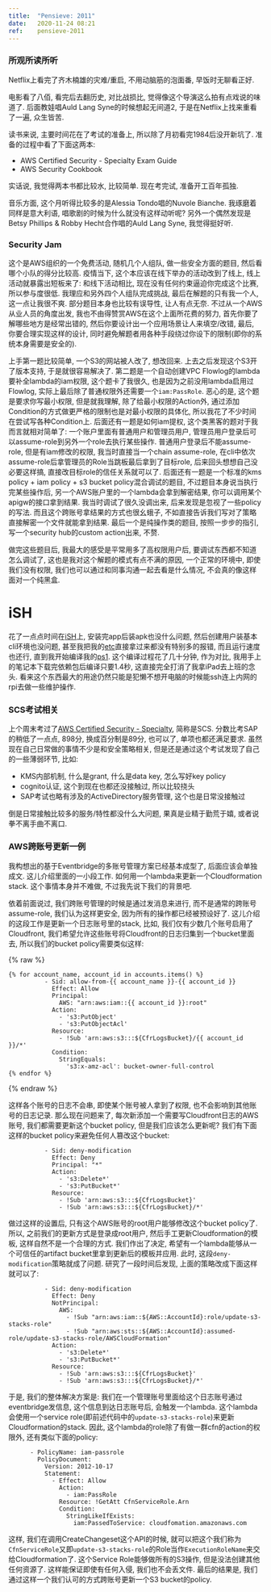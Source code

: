 ```yaml
---
title:  "Pensieve: 2011"
date:   2020-11-24 08:21
ref:    pensieve-2011
---
```



### 所观所读所听

Netflix上看完了齐木楠雄的灾难/重启, 不用动脑筋的泡面番, 早饭时无聊看正好.

电影看了八佰, 看完后去翻历史, 对比战损比, 觉得像这个导演这么拍有点戏说的味道了. 后面教娃唱Auld Lang Syne的时候想起无间道2, 于是在Netflix上找来重看了一遍, 众生皆苦.

读书来说, 主要时间花在了考试的准备上, 所以除了月初看完1984后没开新坑了. 准备的过程中看了下面这两本:

- AWS Certified Security - Specialty Exam Guide
- AWS Security Cookbook

实话说, 我觉得两本书都比较水, 比较简单. 现在考完试, 准备开工百年孤独.

音乐方面, 这个月听得比较多的是Alessia Tondo唱的Nuvole Bianche. 我琢磨着同样是意大利语, 唱歌剧的时候为什么就没有这样动听呢? 另外一个偶然发现是Betsy Phillips & Robby Hecht合作唱的Auld Lang Syne, 我觉得挺好听.


### Security Jam

这个是AWS组织的一个免费活动, 随机几个人组队, 做一些安全方面的题目, 然后看哪个小队的得分比较高. 疫情当下, 这个本应该在线下举办的活动改到了线上, 线上活动就暴露出短板来了: 和线下活动相比, 现在没有任何约束逼迫你完成这个比赛, 所以参与度很低. 我理应和另外四个人组队完成挑战, 最后在解题的只有我一个人, 这一点让我很不爽. 部分题目本身也比较有误导性, 让人有点无奈. 不过从一个AWS从业人员的角度出发, 我也不由得赞赏AWS在这个上面所花费的努力, 首先你要了解哪些地方是经常出错的, 然后你要设计出一个应用场景让人来填空/改错, 最后, 你要合理实现这样的设计, 同时避免解题者用各种手段绕过你设下的限制(即你的系统本身需要是安全的).

上手第一题比较简单, 一个S3的网站被人改了, 想改回来. 上去之后发现这个S3开了版本支持, 于是就很容易解决了. 第二题是一个自动创建VPC Flowlog的lambda要补全lambda的iam权限, 这个题卡了我很久, 也是因为之前没用lambda启用过Flowlog, 实际上最后除了普通权限外还需要一个`iam:PassRole`. 恶心的是, 这个题是要求你写最小权限, 但是就我理解, 除了给最小权限的Action外, 通过添加Condition的方式做更严格的限制也是对最小权限的具体化, 所以我花了不少时间在尝试写各种Condition上. 后面还有一题是如何iam提权, 这个类黑客的题对于我而言就相对简单了: 一个账户里面有普通用户和管理员用户, 管理员用户登录后可以assume-role到另外一个role去执行某些操作. 普通用户登录后不能assume-role, 但是有iam修改的权限, 我当时直接当一个chain assume-role, 在cli中依次assume-role后拿管理员的Role当跳板最后拿到了目标role, 后来回头想想自己没必要这样搞, 直接改目标role的信任关系就可以了. 后面还有一题是一个标准的kms policy + iam policy + s3 bucket policy混合调试的题目, 不过题目本身说当执行完某些操作后, 另一个AWS账户里的一个lambda会拿到解密结果, 你可以调用某个apigw的接口拿到结果. 我当时调试了很久没调出来, 后来发现是忽视了一些policy的写法. 而且这个跨账号拿结果的方式也很幺蛾子, 不如直接告诉我们写对了策略直接解密一个文件就能拿到结果. 最后一个是纯操作类的题目, 按照一步步的指引, 写一个security hub的custom action出来, 不赘.

做完这些题目后, 我最大的感受是平常用多了高权限用户后, 要调试东西都不知道怎么调试了, 这也是我对这个解题的模式有点不满的原因, 一个正常的环境中, 即使我们没有权限, 我们也可以通过和同事沟通一起去看是什么情况, 不会真的像这样面对一个纯黑盒.


# iSH

花了一点点时间在[iSH](https://github.com/ish-app/ish)上, 安装完app后装apk也没什么问题, 然后创建用户装基本cli环境也没问题, 甚至我把我的[etc](https://github.com/xiaket/etc)直接拿过来都没有特别多的报错, 而且运行速度也还行, 直到我开始编译我的[ps1](https://github.com/xiaket/etc/blob/master/go/ps1.go). 这个编译过程花了几十分钟, 作为对比, 我用手上的笔记本下载完依赖包后编译只要1.4秒, 这直接完全打消了我拿iPad去上班的念头. 看来这个东西最大的用途仍然只能是犯懒不想开电脑的时候能ssh连上内网的rpi去做一些维护操作.


### SCS考试相关

上个周末考过了[AWS Certified Security - Specialty](https://aws.amazon.com/certification/certified-security-specialty/), 简称是SCS. 分数比考SAP的稍低了一点点, 898分, 换成百分制是89分, 也可以了, 单项也都还满足要求. 虽然现在自己日常做的事情不少是和安全策略相关, 但是还是通过这个考试发现了自己的一些薄弱环节, 比如:

- KMS内部机制, 什么是grant, 什么是data key, 怎么写好key policy
- cognito认证, 这个到现在也都还没接触过, 所以比较挠头
- SAP考试也略有涉及的ActiveDirectory服务管理, 这个也是日常没接触过 

倒是日常接触比较多的服务/特性都没什么大问题, 果真是业精于勤荒于嬉, 或者说拳不离手曲不离口.


### AWS跨账号更新一例

我构想出的基于Eventbridge的多账号管理方案已经基本成型了, 后面应该会单独成文. 这儿介绍里面的一小段工作. 如何用一个lambda来更新一个Cloudformation stack. 这个事情本身并不难做, 不过我先说下我们的背景吧.

依着前面说过, 我们跨账号管理的时候是通过发消息来进行, 而不是通常的跨账号assume-role, 我们认为这样更安全, 因为所有的操作都已经被预设好了. 这儿介绍的这段工作是更新一个日志账号里的stack, 比如, 我们仅有少数几个账号启用了Cloudfront, 我们希望允许这些账号将Cloudfront的日志归集到一个bucket里面去, 所以我们的bucket policy需要类似这样:

{% raw %}
```
{% for account_name, account_id in accounts.items() %}
          - Sid: allow-from-{{ account_name }}-{{ account_id }}
            Effect: Allow
            Principal:
              AWS: "arn:aws:iam::{{ account_id }}:root"
            Action:
              - 's3:PutObject'
              - 's3:PutObjectAcl'
            Resource:
              - !Sub 'arn:aws:s3:::${CfrLogsBucket}/{{ account_id }}/*'
            Condition:
              StringEquals:
                's3:x-amz-acl': bucket-owner-full-control
{% endfor %}
```
{% endraw %}

这样各个账号的日志不会串, 即使某个账号被人拿到了权限, 也不会影响到其他账号的日志记录. 那么现在问题来了, 每次新添加一个需要写Cloudfront日志的AWS账号, 我们都需要更新这个bucket policy, 但是我们应该怎么更新呢? 我们有下面这样的bucket policy来避免任何人篡改这个bucket:

```
          - Sid: deny-modification
            Effect: Deny
            Principal: "*"
            Action:
              - 's3:Delete*'
              - 's3:PutBucket*'
            Resource:
              - !Sub 'arn:aws:s3:::${CfrLogsBucket}'
              - !Sub 'arn:aws:s3:::${CfrLogsBucket}/*'
```

做过这样的设置后, 只有这个AWS账号的root用户能够修改这个bucket policy了. 所以, 之前我们的更新方式是登录成root用户, 然后手工更新Cloudformation的模板, 这样自然不是一个合理的方式. 我们作出了决定, 希望有一个lambda能够从一个可信任的artifact bucket里拿到更新后的模板并应用. 此时, 这段`deny-modification`策略就成了问题. 研究了一段时间后发现, 上面的策略改成下面这样就可以了:

```
          - Sid: deny-modification
            Effect: Deny
            NotPrincipal:
              AWS:
                - !Sub "arn:aws:iam::${AWS::AccountId}:role/update-s3-stacks-role"
                - !Sub "arn:aws:sts::${AWS::AccountId}:assumed-role/update-s3-stacks-role/AWSCloudFormation"
            Action:
              - 's3:Delete*'
              - 's3:PutBucket*'
            Resource:
              - !Sub 'arn:aws:s3:::${CfrLogsBucket}'
              - !Sub 'arn:aws:s3:::${CfrLogsBucket}/*'
```

于是, 我们的整体解决方案是: 我们在一个管理账号里面给这个日志账号通过eventbridge发信息, 这个信息到达日志账号后, 会触发一个lambda. 这个lambda会使用一个service role(即前述代码中的`update-s3-stacks-role`)来更新Cloudformation的stack. 因此, 这个lambda的role除了有做一群cfn的action的权限外, 还有类似下面的policy:

```
      - PolicyName: iam-passrole
        PolicyDocument:
          Version: 2012-10-17
          Statement:
            - Effect: Allow
              Action:
                - iam:PassRole
              Resource: !GetAtt CfnServiceRole.Arn
              Condition:
                StringLikeIfExists:
                  iam:PassedToService: cloudfomation.amazonaws.com
```

这样, 我们在调用CreateChangeset这个API的时候, 就可以把这个我们称为`CfnServiceRole`又即`update-s3-stacks-role`的Role当作`ExecutionRoleName`来交给Cloudformation了. 这个Service Role能够做所有的S3操作, 但是没法创建其他任何资源了. 这样能保证即使有任何入侵, 我们也不会丢文件. 最后的结果是, 我们通过这样一个我们认可的方式跨账号更新一个S3 bucket的policy.
